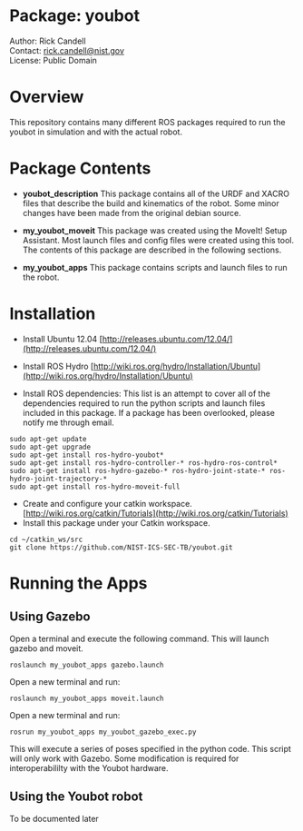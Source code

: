 Package: youbot
================
Author: Rick Candell <br>
Contact: rick.candell@nist.gov <br>
License: Public Domain

# Overview
This repository contains many different ROS packages required to run the youbot in simulation and with the actual robot.

# Package Contents

- **youbot_description**
This package contains all of the URDF and XACRO files that describe the build and kinematics of the robot.  Some minor changes have been made from the original debian source.

- **my\_youbot\_moveit**
This package was created using the MoveIt! Setup Assistant.  Most launch files and config files were created using this tool.  The contents of this package are described in the following sections.

- **my_youbot_apps**
This package contains scripts and launch files to run the robot.  

# Installation
- Install Ubuntu 12.04 [http://releases.ubuntu.com/12.04/](http://releases.ubuntu.com/12.04/)

- Install ROS Hydro [http://wiki.ros.org/hydro/Installation/Ubuntu](http://wiki.ros.org/hydro/Installation/Ubuntu)

- Install ROS dependencies:  This list is an attempt to cover all of the dependencies required to run the python scripts and launch files included in this package.  If a package has been overlooked, please notify me through email.

```
sudo apt-get update
sudo apt-get upgrade
sudo apt-get install ros-hydro-youbot* 
sudo apt-get install ros-hydro-controller-* ros-hydro-ros-control* 
sudo apt-get install ros-hydro-gazebo-* ros-hydro-joint-state-* ros-hydro-joint-trajectory-*
sudo apt-get install ros-hydro-moveit-full

```

- Create and configure your catkin workspace. [http://wiki.ros.org/catkin/Tutorials](http://wiki.ros.org/catkin/Tutorials)
- Install this package under your Catkin workspace. 

```
cd ~/catkin_ws/src
git clone https://github.com/NIST-ICS-SEC-TB/youbot.git
```

# Running the Apps

## Using Gazebo
Open a terminal and execute the following command.  This will launch gazebo and moveit.  

```
roslaunch my_youbot_apps gazebo.launch
```

Open a new terminal and run:

```
roslaunch my_youbot_apps moveit.launch
```

Open a new terminal and run:

```
rosrun my_youbot_apps my_youbot_gazebo_exec.py
```

This will execute a series of poses specified in the python code.  This script will only work with Gazebo.  Some modification is required for interoperabililty with the Youbot hardware.

## Using the Youbot robot

To be documented later



